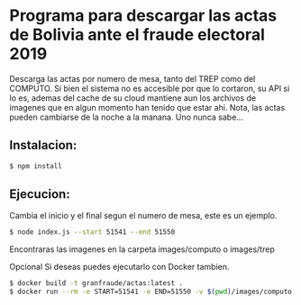 # Programa para descargar las actas de Bolivia ante el fraude electoral 2019
Descarga las actas por numero de mesa, tanto del TREP como del COMPUTO.
Si bien el sistema no es accesible por que lo cortaron, su API si lo es, ademas del cache de su cloud mantiene aun los archivos de imagenes que en algun momento han tenido que estar ahi.
Nota, las actas pueden cambiarse de la noche a la manana. Uno nunca sabe...

## Instalacion:
``` sh
$ npm install
```
## Ejecucion:
Cambia el inicio y el final segun el numero de mesa, este es un ejemplo.

``` sh
$ node index.js --start 51541 --end 51550
```
Encontraras las imagenes en la carpeta images/computo o images/trep

Opcional
Si deseas puedes ejecutarlo con Docker tambien.
``` sh
$ docker build -t granfraude/actas:latest .
$ docker run --rm -e START=51541 -e END=51550 -v $(pwd)/images/computo:/app/images/computo granfraude/actas
```
